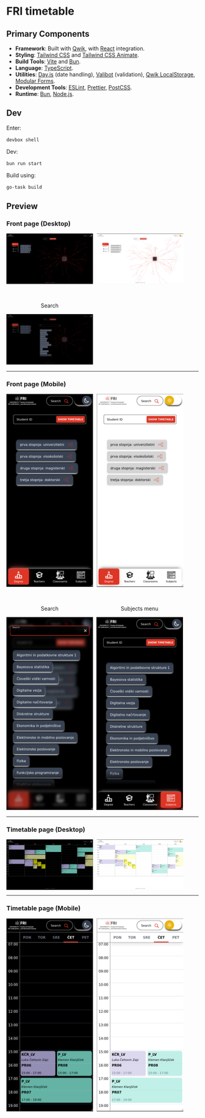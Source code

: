 # FRI timetable

## Primary Components

- **Framework**: Built with [Qwik](https://qwik.dev/), with [React](https://react.dev/) integration.
- **Styling**: [Tailwind CSS](https://tailwindcss.com/) and [Tailwind CSS Animate](https://github.com/jamiebuilds/tailwindcss-animate).
- **Build Tools**: [Vite](https://vite.dev/) and [Bun](https://bun.sh/).
- **Language**: [TypeScript](https://www.typescriptlang.org/).
- **Utilities**: [Day.js](https://day.js.org/) (date handling), [Valibot](https://valibot.dev/) (validation), [Qwik LocalStorage](https://github.com/harshmangalam/qwik-localstorage), [Modular Forms](https://modularforms.dev/).
- **Development Tools**: [ESLint](https://eslint.org/), [Prettier](https://prettier.io/), [PostCSS](https://postcss.org/).
- **Runtime**: [Bun](https://bun.sh/), [Node.js](https://nodejs.org/).

## Dev

Enter:

```sh
devbox shell
```

Dev:

```sh
bun run start
```

Build using:

```sh
go-task build
```

## Preview

### Front page (Desktop)

<div style="display: flex; gap: 10px;">
  <img src="assets/front-page-black-mode.png" alt="Black Mode Desktop" width="45%">
  <img src="assets/front-page-light-mode.png" alt="Light Mode Desktop" width="45%">
</div>

<br>
<br>

<div align="left">
  <div align="center" style="display: inline-block; width: 45%; margin-right: 5px;">
    <p>Search</p>
    <img src="assets/front-page-search-black-mode.png" alt="Search Black Mode Desktop">
  </div>
</div>


---

### Front page (Mobile)

<div style="display: flex; gap: 10px;">
  <img src="assets/front-page-black-mode-mobile.png" alt="Black Mode Mobile" width="45%">
  <img src="assets/front-page-light-mode-mobile.png" alt="Light Mode Mobile" width="45%">
</div>

<br>
<br>

<div align="left">
  <div align="center" style="display: inline-block; width: 45%; margin-right: 5px;">
    <p>Search</p>
    <img src="assets/front-page-search-black-mode-mobile.png" alt="Search Black Mode Mobile">
  </div>
  <div align="center" style="display: inline-block; width: 45%;">
    <p>Subjects menu</p>
    <img src="assets/front-page-black-mode-mobile-2.png" alt="Black Mode Mobile 2">
  </div>
</div>

---

### Timetable page (Desktop)

<div style="display: flex; gap: 10px;">
  <img src="assets/timetable-page-black-mode.png" alt="Timetable Black Mode Desktop" width="45%">
  <img src="assets/timetable-page-light-mode.png" alt="Timetable Light Mode Desktop" width="45%">
</div>

---

### Timetable page (Mobile)

<div style="display: flex; gap: 10px;">
  <img src="assets/timetable-page-black-mode-mobile.png" alt="Timetable Black Mode Mobile" width="45%">
  <img src="assets/timetable-page-light-mode-mobile.png" alt="Timetable Light Mode Mobile" width="45%">
</div>
